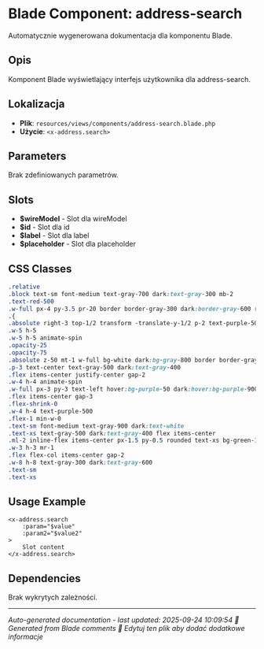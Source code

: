 # Blade Component: address-search

Automatycznie wygenerowana dokumentacja dla komponentu Blade.

## Opis
Komponent Blade wyświetlający interfejs użytkownika dla address-search.

## Lokalizacja
- **Plik**: `resources/views/components/address-search.blade.php`
- **Użycie**: `<x-address.search>`

## Parameters
Brak zdefiniowanych parametrów.

## Slots
- **$wireModel** - Slot dla wireModel
- **$id** - Slot dla id
- **$label** - Slot dla label
- **$placeholder** - Slot dla placeholder

## CSS Classes
```css
.relative
.block text-sm font-medium text-gray-700 dark:text-gray-300 mb-2
.text-red-500
.w-full px-4 py-3.5 pr-20 border border-gray-300 dark:border-gray-600 rounded-xl text-sm focus:ring-2 focus:ring-purple-500 focus:border-purple-500 dark:bg-gray-700 dark:text-white min-h-[48px] hover:bg-gray-50 dark:hover:bg-gray-600 transition-colors cursor-text
.{ 
.absolute right-3 top-1/2 transform -translate-y-1/2 p-2 text-purple-500 hover:text-purple-700 hover:bg-purple-50 dark:hover:bg-purple-900/20 rounded-lg transition-colors
.w-5 h-5
.w-5 h-5 animate-spin
.opacity-25
.opacity-75
.absolute z-50 mt-1 w-full bg-white dark:bg-gray-800 border border-gray-200 dark:border-gray-700 rounded-xl shadow-lg max-h-64 overflow-y-auto
.p-3 text-center text-gray-500 dark:text-gray-400
.flex items-center justify-center gap-2
.w-4 h-4 animate-spin
.w-full px-3 py-3 text-left hover:bg-purple-50 dark:hover:bg-purple-900/20 transition-colors border-b border-gray-100 dark:border-gray-700 last:border-b-0
.flex items-center gap-3
.flex-shrink-0
.w-4 h-4 text-purple-500
.flex-1 min-w-0
.text-sm font-medium text-gray-900 dark:text-white
.text-xs text-gray-500 dark:text-gray-400 flex items-center
.ml-2 inline-flex items-center px-1.5 py-0.5 rounded text-xs bg-green-100 text-green-700 dark:bg-green-900 dark:text-green-300
.w-3 h-3 mr-1
.flex flex-col items-center gap-2
.w-8 h-8 text-gray-300 dark:text-gray-600
.text-sm
.text-xs
```

## Usage Example
```blade
<x-address.search
    :param="$value"
    :param2="$value2"
>
    Slot content
</x-address.search>
```

## Dependencies
Brak wykrytych zależności.

---
*Auto-generated documentation - last updated: 2025-09-24 10:09:54*
*🤖 Generated from Blade comments*
*📝 Edytuj ten plik aby dodać dodatkowe informacje*